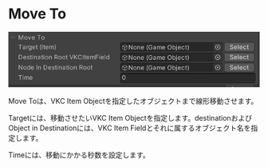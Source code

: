 
# Move To
![MoveTo](img/MoveTo.jpg)

Move Toは、VKC Item Objectを指定したオブジェクトまで線形移動させます。

Targetには、移動させたいVKC Item Objectを指定します。destinationおよびObject in Destinationには、VKC Item Fieldとそれに属するオブジェクト名を指定します。

Timeには、移動にかかる秒数を設定します。